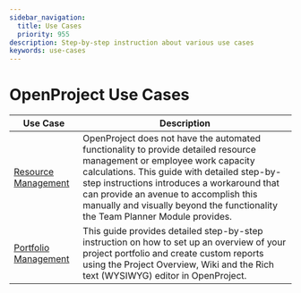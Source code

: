 ```yaml
---
sidebar_navigation:
  title: Use Cases
  priority: 955
description: Step-by-step instruction about various use cases
keywords: use-cases
---
```


# OpenProject Use Cases

| Use Case                                     | Description                                                  |
| -------------------------------------------- | ------------------------------------------------------------ |
| [Resource Management](resource-management)   | OpenProject does not have the automated functionality to provide detailed resource management or employee work capacity calculations. This guide with detailed step-by-step instructions introduces a workaround that can provide an avenue to accomplish this manually and visually beyond the functionality the Team Planner Module provides. |
| [Portfolio Management](portfolio-management) | This guide provides detailed step-by-step instruction on how to set up an overview of your project portfolio and create custom reports using the Project Overview, Wiki and the Rich text (WYSIWYG) editor in OpenProject. |

